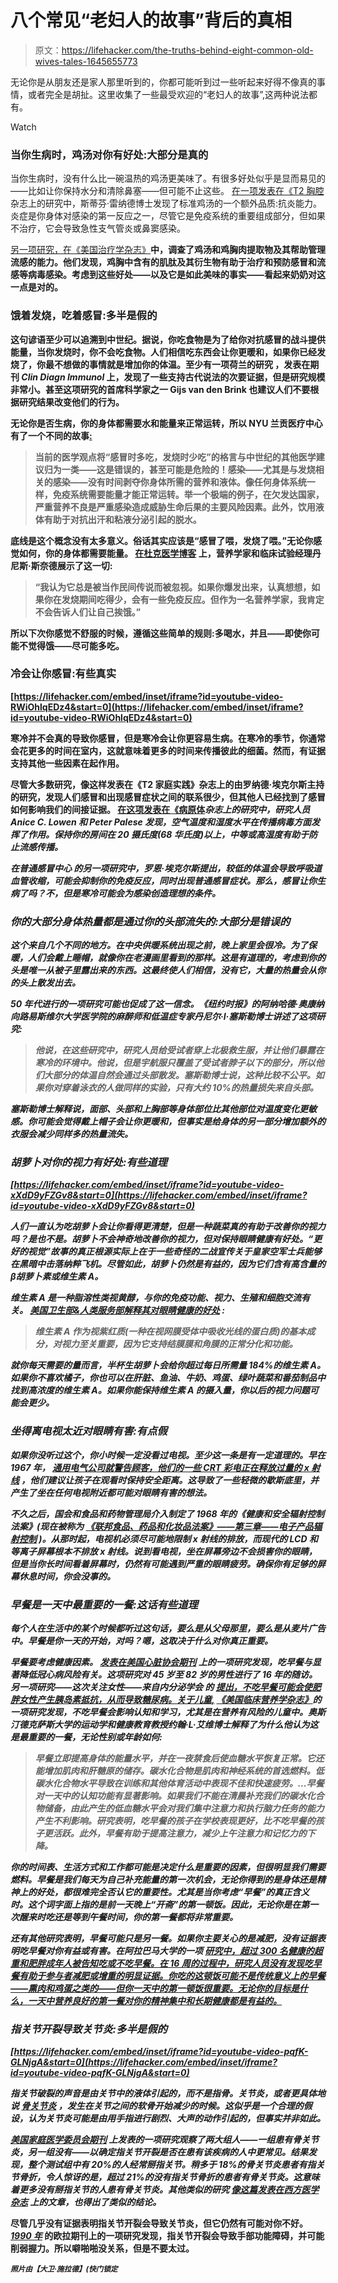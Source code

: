 # 八个常见“老妇人的故事”背后的真相

> 原文：<https://lifehacker.com/the-truths-behind-eight-common-old-wives-tales-1645655773>

无论你是从朋友还是家人那里听到的，你都可能听到过一些听起来好得不像真的事情，或者完全是胡扯。这里收集了一些最受欢迎的“老妇人的故事”,这两种说法都有。

Watch

### 当你生病时，鸡汤对你有好处:大部分是真的

当你生病时，没有什么比一碗温热的鸡汤更美味了。有很多好处似乎是显而易见的——比如让你保持水分和清除鼻塞——但可能不止这些。 [在一项发表在《T2 胸腔](http://journal.publications.chestnet.org/article.aspx?articleid=1079188&section=fulltext) 杂志上的研究中，斯蒂芬·雷纳德博士发现了标准鸡汤的一个额外品质:抗炎能力。炎症是你身体对感染的第一反应之一，尽管它是免疫系统的重要组成部分，但如果不治疗，它会导致急性支气管炎或鼻窦感染。

[另一项研究，在《美国治疗学杂志》](http://journals.lww.com/americantherapeutics/Abstract/2012/01000/Management_of_the_Virulent_Influenza_Virus.14.aspx?source=sas)[](http://journals.lww.com/americantherapeutics/Abstract/2012/01000/Management_of_the_Virulent_Influenza_Virus.14.aspx?source=sas)**中，调查了鸡汤和鸡胸肉提取物及其帮助管理流感的能力。他们发现，鸡胸中含有的肌肽及其衍生物有助于治疗和预防感冒和流感等病毒感染。考虑到这些好处——以及它是如此美味的事实——看起来奶奶对这一点是对的。**

### **饿着发烧，吃着感冒:多半是假的**

**这句谚语至少可以追溯到中世纪。据说，你吃食物是为了给你对抗感冒的战斗提供能量，当你发烧时，你不会吃食物。人们相信吃东西会让你更暖和，如果你已经发烧了，你最不想做的事情就是增加你的体温。至少有一项荷兰的研究 ，发表在期刊 *Clin Diagn Immunol* 上，发现了一些支持古代说法的次要证据，但是研究规模非常小。甚至这项研究的首席科学家之一 Gijs van den Brink 也建议人们不要根据研究结果改变他们的行为。**

**无论你是否生病，你的身体都需要水和能量来正常运转，所以 NYU 兰贡医疗中心有了一个不同的故事[:](http://www.med.nyu.edu/content%26ChunkIID=37409?ChunkIID=156982)**

> **当前的医学观点将“感冒时多吃，发烧时少吃”的格言与中世纪的其他医学建议归为一类——这是错误的，甚至可能是危险的！感染——尤其是与发烧相关的感染——没有时间剥夺你身体所需的营养和液体。像任何身体系统一样，免疫系统需要能量才能正常运转。举一个极端的例子，在欠发达国家，严重营养不良是严重感染造成威胁生命后果的主要风险因素。此外，饮用液体有助于对抗出汗和粘液分泌引起的脱水。**

**底线是这个概念没有太多意义。俗话其实应该是“感冒了喂，发烧了喂。”无论你感觉如何，你的身体都需要能量。 [在杜克医学博客](http://www.dukemedicine.org/blog/#!/myth-or-fact-feed-cold-starve-fever) 上，营养学家和临床试验经理丹尼斯·斯奈德展示了这一切:**

> **“我认为它总是被当作民间传说而被忽视。如果你爆发出来，认真想想，如果你在发烧期间吃得少，会有一些免疫反应。但作为一名营养学家，我肯定不会告诉人们让自己挨饿。”**

**所以下次你感觉不舒服的时候，遵循这些简单的规则:多喝水，并且——即使你可能不觉得饿——尽可能多吃。**

### **冷会让你感冒:有些真实**

 **[https://lifehacker.com/embed/inset/iframe?id=youtube-video-RWiOhlqEDz4&start=0](https://lifehacker.com/embed/inset/iframe?id=youtube-video-RWiOhlqEDz4&start=0)** 

**寒冷并不会真的导致你感冒，但是寒冷会让你更容易生病。在寒冷的季节，你通常会花更多的时间在室内，这就意味着更多的时间来传播彼此的细菌。然而，有证据支持其他一些因素在起作用。**

**尽管大多数研究，像这样发表在《T2 家庭实践》杂志上的由罗纳德·埃克尔斯主持的研究，发现人们感冒和出现感冒症状之间的联系很少，但其他人已经找到了感冒如何影响我们的间接证据。 [在这项发表在《病原体](http://www.plospathogens.org/article/info%3Adoi%2F10.1371%2Fjournal.ppat.0030151)*杂志上的研究中，研究人员 Anice C. Lowen 和 Peter Palese 发现，空气温度和湿度水平在传播病毒方面发挥了作用。保持你的房间在 20 摄氏度(68 华氏度)以上，中等或高湿度有助于防止流感传播。***

***在普通感冒中心 的另一项研究中，罗恩·埃克尔斯提出，较低的体温会导致呼吸道血管收缩，可能会抑制你的免疫反应，同时出现普通感冒症状。那么，感冒让你生病了吗？不，但是寒冷可能会为感染创造理想的条件。***

### ***你的大部分身体热量都是通过你的头部流失的:大部分是错误的***

***这个来自几个不同的地方。在中央供暖系统出现之前，晚上家里会很冷。为了保暖，人们会戴上睡帽，就像你在老漫画里看到的那样。这是有道理的，考虑到你的头是唯一从被子里露出来的东西。这最终使人们相信，没有它，大量的热量会从你的头上散发出去。***

***50 年代进行的一项研究可能也促成了这一信念。《纽约时报》的阿纳哈德·奥康纳 向路易斯维尔大学医学院的麻醉师和低温症专家丹尼尔·I·塞斯勒博士讲述了这项研究:***

> ***他说，在这些研究中，研究人员给受试者穿上北极救生服，并让他们暴露在寒冷的环境中。他说，但是宇航服只覆盖了受试者脖子以下的部分，所以他们大部分的体温自然会通过头部散发。塞斯勒博士说，这种比较不公平。如果你对穿着泳衣的人做同样的实验，只有大约 10%的热量损失来自头部。***

***塞斯勒博士解释说，面部、头部和上胸部等身体部位比其他部位对温度变化更敏感。你可能会觉得戴上帽子会让你更暖和，但事实是给身体的另一部分增加额外的衣服会减少同样多的热量流失。***

### ***胡萝卜对你的视力有好处:有些道理***

 ***[https://lifehacker.com/embed/inset/iframe?id=youtube-video-xXdD9yFZGv8&start=0](https://lifehacker.com/embed/inset/iframe?id=youtube-video-xXdD9yFZGv8&start=0)*** 

***人们一直认为吃胡萝卜会让你看得更清楚，但是一种蔬菜真的有助于改善你的视力吗？是也不是。胡萝卜不会神奇地改善你的视力，但对保持眼睛健康有好处。“更好的视觉”故事的真正根源实际上在于一些奇怪的二战宣传关于皇家空军士兵能够在黑暗中击落纳粹飞机。尽管如此，胡萝卜仍然是有益的，因为它们含有高含量的β胡萝卜素或维生素 A。***

***维生素 A 是一种脂溶性类视黄醇，与你的免疫功能、视力、生殖和细胞交流有关。 [美国卫生部&人类服务部解释其对眼睛健康的好处](http://ods.od.nih.gov/factsheets/VitaminA-HealthProfessional/) :***

> ***维生素 A 作为视紫红质(一种在视网膜受体中吸收光线的蛋白质)的基本成分，对视力至关重要，因为它支持结膜膜和角膜的正常分化和功能。***

***就你每天需要的量而言，半杯生胡萝卜会给你超过每日所需量 184%的维生素 A。如果你不喜欢橘子，你也可以在肝脏、鱼油、牛奶、鸡蛋、绿叶蔬菜和番茄制品中找到高浓度的维生素 A。如果你能保持维生素 A 的摄入量，你以后的视力问题可能会更少。***

### *****坐得离电视太近对眼睛有害:有点假*****

***如果你没听过这个，你小时候一定没看过电视。至少这一条是有一定道理的。早在 1967 年， [通用电气公司就警告顾客，他们的一些 CRT 彩电正在释放过量的 x 射线](http://dash.harvard.edu/handle/1/8846732) ，他们建议让孩子在观看时保持安全距离。这导致了一些轻微的歇斯底里，并产生了坐在任何电视附近都可能对眼睛有害的想法。***

***不久之后，国会和食品和药物管理局介入制定了 1968 年的《健康和安全辐射控制法案》(现在被称为 [《联邦食品、药品和化妆品法案》——第三章——电子产品辐射控制](http://www.fda.gov/regulatoryinformation/legislation/federalfooddrugandcosmeticactfdcact/fdcactchaptervdrugsanddevices/default.htm#Part_C) )。从那时起，电视机必须尽可能地限制 x 射线的排放，而现代的 LCD 和等离子屏幕根本不排放 x 射线。说到看电视，坐在屏幕旁边不会损害你的眼睛，但是当你长时间看着屏幕时，仍然有可能遇到严重的眼睛疲劳。确保你有足够的屏幕休息时间，你会没事的。***

### *****早餐是一天中最重要的一餐:这话有些道理*****

***每个人在生活中的某个时候都听过这句话，要么是从父母那里，要么是从麦片广告中。早餐是你一天的开始，对吗？嗯，这取决于什么对你真正重要。***

***早餐要考虑健康因素。 [发表在*美国心脏协会期刊*](http://circ.ahajournals.org/content/128/4/337.abstract?sid=6c59e2d9-c6a9-44be-bd09-79d7ec32595b) 上的一项研究发现，吃早餐与显著降低冠心病风险有关。这项研究对 45 岁至 82 岁的男性进行了 16 年的随访。另一项研究——这次关注女性——来自内分泌学会 的 [提出，不吃早餐可能会使肥胖女性产生胰岛素抵抗，从而导致糖尿病。关于儿童,](https://www.endocrine.org/news-room/press-release-archives/2013/skipping-breakfast-may-make-obese-women-insulin-resistant) [《美国临床营养学杂志》](http://ajcn.nutrition.org/content/67/4/804S.full.pdf)*的一项研究发现，不吃早餐会影响认知和学习，尤其是在营养有风险的儿童中。奥斯汀德克萨斯大学的运动学和健康教育教授约翰·L·艾维博士解释了为什么他认为这是最重要的一餐，无论性别或年龄如何:****

> ***早餐立即提高身体的能量水平，并在一夜禁食后使血糖水平恢复正常。它还能增加肌肉和肝糖原的储存。碳水化合物是肌肉和神经系统的首选燃料。低碳水化合物水平导致在训练和其他体育活动中表现不佳和快速疲劳。...早餐对一天中的认知功能有显著影响。如果我们不能在清晨补充我们的碳水化合物储备，由此产生的低血糖水平会对我们集中注意力和执行脑力任务的能力产生不利影响。研究表明，吃早餐的孩子在学校表现更好，比不吃早餐的孩子更活跃。此外，早餐有助于提高注意力，减少上午注意力和记忆力的下降。***

***你的时间表、生活方式和工作都可能是决定什么是重要的因素，但很明显我们需要燃料。早餐是我们每天为自己补充能量的第一次机会，无论你得到的是身体还是精神上的好处，都很难完全否认它的重要性。尤其是当你考虑“早餐”的真正含义时。这个词字面上指的是前一天晚上“开斋”的第一顿饭。因此，无论你是在第一次醒来时吃还是等到午餐时间，你的第一餐都将非常重要。***

***还有其他研究表明，早餐可能只是另一餐。如果你主要关心的是减肥，没有证据表明吃早餐对你有益或有害。在阿拉巴马大学的一项 [研究中，超过 300 名健康的超重和肥胖成年人被告知吃或不吃早餐。在 16 周的过程中，研究人员没有发现吃早餐有助于参与者减肥或增重的明显证据。你吃的这顿饭可能不是传统意义上的早餐——熏肉和鸡蛋之类的——但你一天中的第一顿饭很重要。无论你的目标是什么，一天中营养良好的第一餐对你的精神集中和长期健康都是有益的。](http://www.uab.edu/news/innovation/item/4766-the-breakfast-debate-new-study-determines-whether-it-helps-with-weight-loss)***

### *****指关节开裂导致关节炎:多半是假的*****

 ***[https://lifehacker.com/embed/inset/iframe?id=youtube-video-pqfK-GLNjgA&start=0](https://lifehacker.com/embed/inset/iframe?id=youtube-video-pqfK-GLNjgA&start=0)*** 

***指关节破裂的声音是由关节中的液体引起的，而不是指骨。关节炎，或者更具体地说 [骨关节炎](http://en.wikipedia.org/wiki/Osteoarthritis) ，发生在关节之间的软骨开始减少的时候。这似乎是一个合理的假设，认为关节炎可能是由用手指进行剧烈、大声的动作引起的，但事实并非如此。***

***[*美国家庭医学委员会期刊*](http://www.jabfm.org/content/24/2/169) 上发表的一项研究观察了两大组人——一组患有骨关节炎，另一组没有——以确定指关节开裂是否在患有该疾病的人中更常见。结果发现，整个测试组中有 20%的人经常掰指关节。稍多于 18%的骨关节炎患者有指关节骨折，令人惊讶的是，超过 21%的没有指关节骨折的患者有骨关节炎。这意味着更多没有掰指关节的人患有骨关节炎。其他类似的研究 [像这篇发表在*西方医学杂志*](http://www.ncbi.nlm.nih.gov/pmc/articles/PMC1129752/) 上的文章，也得出了类似的结论。***

**尽管几乎没有证据表明指关节开裂会导致关节炎，但它仍然有可能对你不好。[*1990 年*](http://ard.bmj.com/content/49/5/308) 的欧拉期刊上的一项研究发现，指关节开裂会导致手部功能障碍，并可能削弱握力。所以噼啪啪没关系，但是不要太过。**

**<small>*照片由*</small><small>*【大卫·施拉德】*</small><small>*(快门锁定*</small>**